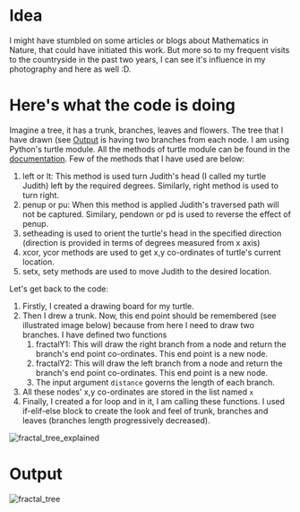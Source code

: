 # Idea

I might have stumbled on some articles or blogs about Mathematics in Nature, that could have initiated this work. But more so to my frequent visits to the countryside in the past two years, I can see it's influence in my photography and here as well :D. 

# Here's what the code is doing

Imagine a tree, it has a trunk, branches, leaves and flowers. The tree that I have drawn (see [Output](#output) is having two branches from each node. I am using Python's turtle module. All the methods of turtle module can be found in the [documentation](https://docs.python.org/3/library/turtle.html). Few of the methods that I have used are below:

1. left or lt: This method is used turn Judith's head (I called my turtle Judith) left by the required degrees. Similarly, right method is used to turn right.
2. penup or pu: When this method is applied Judith's traversed path will not be captured. Similary, pendown or pd is used to reverse the effect of penup.
3. setheading is used to orient the turtle's head in the specified direction (direction is provided in terms of degrees measured from x axis)
4. xcor, ycor methods are used to get x,y co-ordinates of turtle's current location.
5. setx, sety methods are used to move Judith to the desired location.

Let's get back to the code:

1. Firstly, I created a drawing board for my turtle.
2. Then I drew a trunk. Now, this end point should be remembered (see illustrated image below) because from here I need to draw two branches. I have defined two functions
    1. fractalY1: This will draw the right branch from a node and return the branch's end point co-ordinates. This end point is a new node. 
    2. fractalY2: This will draw the left branch from a node and return the branch's end point co-ordinates. This end point is a new node.
    3. The input argument `distance` governs the length of each branch.
3. All these nodes' x,y co-ordinates are stored in the list named `x`
4. Finally, I created a for loop and in it, I am calling these functions. I used if-elif-else block to create the look and feel of trunk, branches and leaves (branches length progressively decreased).

![fractal_tree_explained](https://github.com/ZaidShamsi/my_python_scripts/assets/103277308/4b2a6bba-efe1-4282-be00-6e015035a5f5)


# Output

![fractal_tree](https://github.com/ZaidShamsi/my_python_scripts/assets/103277308/b06bed20-d08e-4e2c-b0f8-cd5a20257420)
